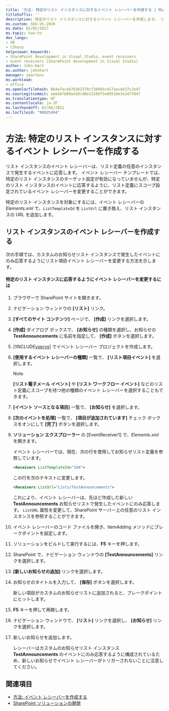 ```yaml
---
title: '方法: 特定のリスト インスタンスに対するイベント レシーバーを作成する | Microsoft Docs'
titleSuffix: ''
description: 特定のリスト インスタンスに対するイベント レシーバーを作成します。 リスト インスタンスのイベント レシーバーは、リスト定義の任意のインスタンスで発生するイベントに応答します。
ms.custom: SEO-VS-2020
ms.date: 02/02/2017
ms.topic: how-to
dev_langs:
- VB
- CSharp
helpviewer_keywords:
- SharePoint development in Visual Studio, event receivers
- event receivers [SharePoint development in Visual Studio]
author: John-Hart
ms.author: johnhart
manager: jmartens
ms.workload:
- office
ms.openlocfilehash: 664a7ac4e763b2378cf30603c417aacde27c2e47
ms.sourcegitcommit: ae6d47b09a439cd0e13180f5e89510e3e347fd47
ms.translationtype: HT
ms.contentlocale: ja-JP
ms.lasthandoff: 02/08/2021
ms.locfileid: "99925494"
---
```

# <a name="how-to-create-an-event-receiver-for-a-specific-list-instance"></a>方法: 特定のリスト インスタンスに対するイベント レシーバーを作成する
  リスト インスタンスのイベント レシーバーは、リスト定義の任意のインスタンスで発生するイベントに応答します。 イベント レシーバー テンプレートでは、特定のリスト インスタンスのターゲット設定が有効になっていませんが、特定のリスト インスタンスのイベントに応答するように、リスト定義にスコープ設定されているイベント レシーバーを変更することができます。

 特定のリスト インスタンスを対象にするには、イベント レシーバーの *Elements.xml* で、`ListTemplateId` を `ListUrl` に置き換え、リスト インスタンスの URL を追加します。

## <a name="create-a-list-instance-event-receiver"></a>リスト インスタンスのイベント レシーバーを作成する
 次の手順では、カスタムのお知らせリスト インスタンスで発生したイベントにのみ応答するようにリスト項目イベント レシーバーを変更する方法を示します。

#### <a name="to-modify-an-event-receiver-to-respond-to-a-specific-list-instance"></a>特定のリスト インスタンスに応答するようにイベント レシーバーを変更するには

1. ブラウザーで SharePoint サイトを開きます。

2. ナビゲーション ウィンドウの **[リスト]** リンク。

3. **[すべてのサイト コンテンツ]** ページで、 **[作成]** リンクを選択します。

4. **[作成]** ダイアログ ボックスで、 **[お知らせ]** の種類を選択し、お知らせの **TestAnnouncements** に名前を指定して、 **[作成]** ボタンを選択します。

5. [!INCLUDE[vsprvs](../sharepoint/includes/vsprvs-md.md)] でイベント レシーバー プロジェクトを作成します。

6. **[使用するイベント レシーバーの種類]** 一覧で、 **[リスト項目イベント]** を選択します。

    > [!NOTE]
    > **[リスト電子メール イベント]** や **[リスト ワークフロー イベント]** などのリスト定義にスコープを持つ他の種類のイベント レシーバーを選択することもできます。

7. **[イベント ソースとなる項目]** 一覧で、 **[お知らせ]** を選択します。

8. **[次のイベントを処理]** 一覧で、 **[項目が追加されています]** チェック ボックスをオンにして **[完了]** ボタンを選択します。

9. **ソリューション エクスプローラー** の [EventReceiver1] で、*Elements.xml* を開きます。

     イベント レシーバーでは、現在、次の行を使用してお知らせリスト定義を参照しています。

    ```xml
    <Receivers ListTemplateId="104">
    ```

     この行を次のテキストに変更します。

    ```xml
    <Receivers ListUrl="Lists/TestAnnouncements">
    ```

     これにより、イベント レシーバーは、先ほど作成した新しい **TestAnnouncements** お知らせリストで発生したイベントにのみ応答します。 `ListURL` 属性を変更して、SharePoint サーバー上の任意のリスト インスタンスを参照することができます。

10. イベント レシーバーのコード ファイルを開き、ItemAdding メソッドにブレークポイントを設定します。

11. ソリューションをビルドして実行するには、**F5** キーを押します。

12. SharePoint で、ナビゲーション ウィンドウの **[TestAnnouncements]** リンクを選択します。

13. **[新しいお知らせの追加]** リンクを選択します。

14. お知らせのタイトルを入力して、 **[保存]** ボタンを選択します。

     新しい項目がカスタムのお知らせリストに追加されると、ブレークポイントにヒットします。

15. **F5** キーを押して再開します。

16. ナビゲーション ウィンドウで、 **[リスト]** リンクを選択し、 **[お知らせ]** リンクを選択します。

17. 新しいお知らせを追加します。

     レシーバーはカスタムのお知らせリスト インスタンス **TestAnnouncements** のイベントにのみ応答するように構成されているため、新しいお知らせでイベント レシーバーがトリガーされないことに注意してください。

## <a name="see-also"></a>関連項目
- [方法: イベント レシーバーを作成する](../sharepoint/how-to-create-an-event-receiver.md)
- [SharePoint ソリューションの開発](../sharepoint/developing-sharepoint-solutions.md)
